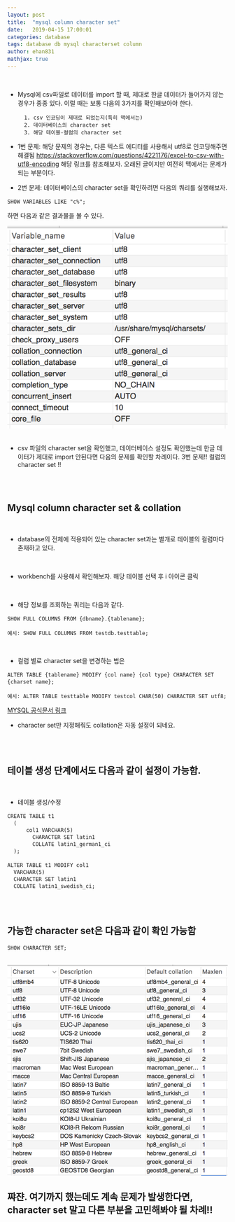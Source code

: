 ```yaml
---
layout: post
title:  "mysql column character set"
date:   2019-04-15 17:00:01
categories: database
tags: database db mysql characterset column
author: ehan831
mathjax: true
---
```


<br>

* Mysql에 csv파일로 데이터를 import 할 때, 제대로 한글 데이터가 들어가지 않는 경우가 종종 있다.
이럴 때는 보통 다음의 3가지를 확인해보아야 한다.

        1. csv 인코딩이 제대로 되었는지(특히 맥에서는)
        2. 데이터베이스의 character set
        3. 해당 테이블-컬럼의 character set

* 1번 문제: 해당 문제의 경우는, 다른 텍스트 에디터를 사용해서 utf8로 인코딩해주면 해결됨
https://stackoverflow.com/questions/4221176/excel-to-csv-with-utf8-encoding
해당 링크를 참조해보자. 오래된 글이지만 여전히 맥에서는 문제가 되는 부분이다.

* 2번 문제: 데이터베이스의 character set을 확인하려면 다음의 쿼리를 실행해보자.

```
SHOW VARIABLES LIKE "c%";
```

하면 다음과 같은 결과물을 볼 수 있다.

<img src="https://github.com/ehan831/ehan831.github.io/blob/master/assets/img/2019_04/cs5.png?raw=true" weight="50%">
<br>
<br>

* csv 파일의 character set을 확인했고, 데이터베이스 설정도 확인했는데 한글 데이터가 제대로 import 안된다면 다음의 문제를 확인할 차례이다. 3번 문제!! 컬럼의 character set !!
<br>
<br>

## Mysql column character set & collation
<br>

* database의 전체에 적용되어 있는 character set과는 별개로 테이블의 컬럼마다 존재하고 있다.
<br>

* workbench를 사용해서 확인해보자. 해당 테이블 선택 후 i 아이콘 클릭
<br>

* 해당 정보를 조회하는 쿼리는 다음과 같다.

```
SHOW FULL COLUMNS FROM {dbname}.{tablename};

예시: SHOW FULL COLUMNS FROM testdb.testtable;
```
<br>

* 컬럼 별로 character set을 변경하는 법은

```
ALTER TABLE {tablename} MODIFY {col name} {col type} CHARACTER SET {charset name};

예시: ALTER TABLE testtable MODIFY testcol CHAR(50) CHARACTER SET utf8;
```
[MYSQL 공식문서 링크](https://dev.mysql.com/doc/mysql-g11n-excerpt/5.7/en/charset-conversion.html)
<br>

* character set만 지정해줘도 collation은 자동 설정이 되네요.
<br>
<br>

## 테이블 생성 단계에서도 다음과 같이 설정이 가능함.
<br>

* 테이블 생성/수정

```
CREATE TABLE t1
  (
      col1 VARCHAR(5)
        CHARACTER SET latin1
        COLLATE latin1_german1_ci
  );
  
ALTER TABLE t1 MODIFY col1 
  VARCHAR(5)
  CHARACTER SET latin1
  COLLATE latin1_swedish_ci;
```
<br>
<br>

## 가능한 character set은 다음과 같이 확인 가능함

```
SHOW CHARACTER SET;
```
<br>

<img src="https://github.com/ehan831/ehan831.github.io/blob/master/assets/img/2019_04/cs3.png?raw=true">

## 쨔쟌. 여기까지 했는데도 계속 문제가 발생한다면, character set 말고 다른 부분을 고민해봐야 될 차례!! 
